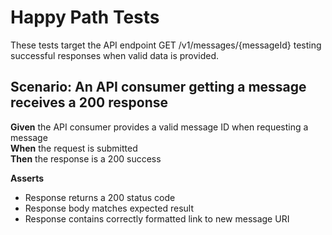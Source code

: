 # Happy Path Tests

These tests target the API endpoint GET /v1/messages/{messageId} testing successful responses when valid data is provided.


## Scenario: An API consumer getting a message receives a 200 response

**Given** the API consumer provides a valid message ID when requesting a message
<br/>
**When** the request is submitted
<br/>
**Then** the response is a 200 success
<br/>

**Asserts**
- Response returns a 200 status code
- Response body matches expected result
- Response contains correctly formatted link to new message URI


<!-- include: ../../partials/happy_path/test_200_get_message_valid_response_bodies.rst -->
